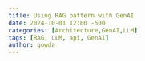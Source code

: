 ```yaml
---
title: Using RAG pattern with GenAI
date: 2024-10-01 12:00 -500
categories: [Architecture,GenAI,LLM]
tags: [RAG, LLM, api, GenAI]
author: gowda
---
```


